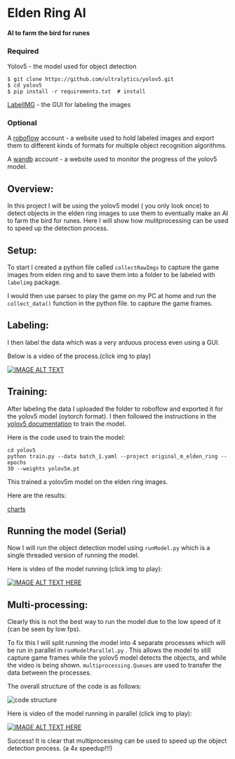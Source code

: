 
# Elden Ring AI
#### AI to farm the bird for runes

### Required

Yolov5 - the model used for object detection
````
$ git clone https://github.com/ultralytics/yolov5.git
$ cd yolov5
$ pip install -r requirements.txt  # install

````

[LabelIMG](https://github.com/tzutalin/labelImg) - the GUI for labeling the images


### Optional

A [roboflow](https://app.roboflow.com) account - a website used to hold labeled images 
and export them to different kinds of formats for multiple object 
recognition algorithms.


A [wandb](https://wandb.ai) account - a website used to monitor the 
progress of the yolov5 model.






## Overview:

In this project I will be using the yolov5 model ( you only look once) to 
detect objects in the elden ring images to use them to eventually make an AI 
to farm the bird for runes. Here I will show how mulitprocessing can be used 
to speed up the detection process.




## Setup:

To start I created a python file called `collectRawImgs` to capture the game 
images from elden 
ring and to save them into a folder to be labeled with `labelimg` package.


I would then use parsec to play the game on my PC at home and run the 
`collect_data()` function in the python file. to capture the game frames.


## Labeling:

I then label the data which was a very arduous process even using a GUI. 

Below is a video of the process.(click img to play)


[![IMAGE ALT TEXT](http://img.youtube.com/vi/c_QWo7zBOMY/0.jpg)](http://www.youtube.com/watch?v=c_QWo7zBOMY "Video Title")


## Training:

After labeling the data I uploaded the folder to roboflow and exported it 
for the yolov5 model (oytorch format). I then followed the instructions in 
the [yolov5 documentation](https://github.com/ultralytics/yolov5/wiki/Train-Custom-Data) to train the model.


Here is the code used to train the model:


```
cd yolov5
python train.py --data batch_1.yaml --project original_m_elden_ring --epochs 
30 --weights yolov5m.pt   
```

This trained a yolov5m model on the elden ring images.

Here are the results:

[charts](https://wandb.ai/mattjax16/1024_m_elden_ring/reports/Elden-Ring-M-model--VmlldzoyMDI2NzM0)





## Running the model (Serial)

Now I will run the object detection model using `runModel.py` which is a 
single threaded version of running the model.


Here is video of the model running (click img to play):


[![IMAGE ALT TEXT HERE](https://img.youtube.com/vi/od48ZoMoK_M/0.jpg)](https://www.youtube.com/watch?v=od48ZoMoK_M)


## Multi-processing:

Clearly this is not the best way to run the model due to the low speed of it 
(can be seen by low fps).

To fix this I will split running the model into 4 separate processes which 
will be run in parallel in `runModelParallel.py` . This allows the model to 
still 
capture game 
frames 
while the yolov5 model detects the objects, and while the video is being 
shown. `multiprocessing.Queues` are used to transfer the data between the 
processes.

The overall structure of the code is as follows:

![code structure]([/Users/matthewbass/Documents/School_Colby/Colby/spring22/CS337-Operating-Systems/Projects/Proj9/EldenRingAi/readmeimgs/multi_proc_des.png](https://github.com/mattjax16/CS337-Operating-Systems/blob/605cd5bfafe8af2ea0fabae83b74fe81ae5c0acb/Projects/Proj9/EldenRingAi/readmeimgs/multi_proc_des.png))


Here is video of the model running in parallel (click img to play):


[![IMAGE ALT TEXT HERE](https://img.youtube.com/vi/NfFF6vOgINQ/0.jpg)](https://www.youtube.com/watch?v=NfFF6vOgINQ)


Success! It is clear that multiprocessing can be used to speed up the object 
detection process. (a 4x speedup!!!)



